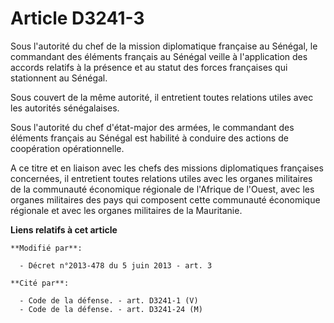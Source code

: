 # Article D3241-3

Sous l'autorité du chef de la mission diplomatique française au Sénégal, le commandant des éléments français au Sénégal
veille à l'application des accords relatifs à la présence et au statut des forces françaises qui stationnent au Sénégal. 

Sous couvert de la même autorité, il entretient toutes relations utiles avec les autorités sénégalaises. 

Sous l'autorité du chef d'état-major des armées, le commandant des éléments français au Sénégal est habilité à conduire des
actions de coopération opérationnelle. 

A ce titre et en liaison avec les chefs des missions diplomatiques françaises concernées, il entretient toutes relations
utiles avec les organes militaires de la communauté économique régionale de l'Afrique de l'Ouest, avec les organes militaires
des pays qui composent cette communauté économique régionale et avec les organes militaires de la Mauritanie.

**Liens relatifs à cet article**

	**Modifié par**:

	  - Décret n°2013-478 du 5 juin 2013 - art. 3

	**Cité par**:

	  - Code de la défense. - art. D3241-1 (V)
	  - Code de la défense. - art. D3241-24 (M)
